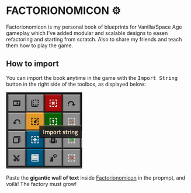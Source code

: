 # FACTORIONOMICON ⚙️

Factorionomicon is my personal book of blueprints for Vanilla/Space Age gameplay which I've added modular and scalable designs to easen refactoring and starting from scratch. Also to share my friends and teach them how to play the game.

## How to import

You can import the book anytime in the game with the <kbd>Import String</kbd> button in the right side of the toolbox, as displayed below:

![Import String screenshot](assets/import_string.png)

Paste the **gigantic wall of text** inside [Factorionomicon](FACTORIONOMICON.txt) in the propmpt, and voilà! The factory must grow!
